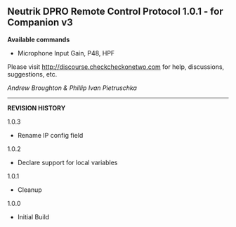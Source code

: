 ## Neutrik DPRO Remote Control Protocol 1.0.1 - for Companion v3

**Available commands**

- Microphone Input Gain, P48, HPF

Please visit http://discourse.checkcheckonetwo.com for help, discussions, suggestions, etc.

_Andrew Broughton & Phillip Ivan Pietruschka_

---

**REVISION HISTORY**

1.0.3

- Rename IP config field

1.0.2

- Declare support for local variables

1.0.1

- Cleanup

1.0.0

- Initial Build
